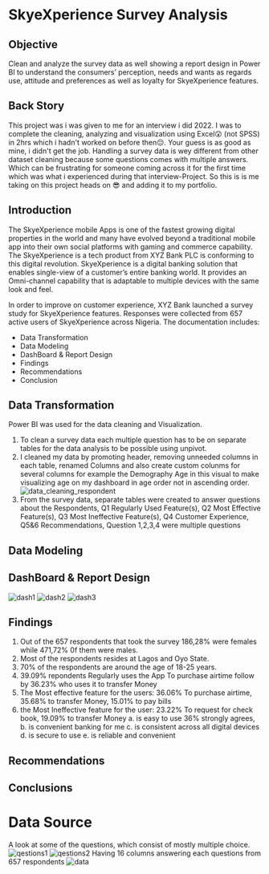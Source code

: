 # SkyeXperience Survey Analysis
## Objective
Clean and analyze the survey data as well showing a report design in Power BI to understand the consumers’ perception, needs and wants as regards use, attitude and preferences as well as loyalty for SkyeXperience features.

## Back Story
This project was i was given to me for an interview i did 2022. I was to complete the cleaning, analyzing and visualization using Excel😲 (not SPSS) in 2hrs which i hadn't worked on before then😔. Your guess is as good as mine, i didn't get the job. Handling a survey data is wey different from other dataset cleaning because some questions comes with multiple answers. Which can be frustrating for someone coming across it for the first time which was what i experienced during that interview-Project. So this is is me taking on this project heads on 😎 and adding it to my portfolio. 

## Introduction
The SkyeXperience mobile Apps is one of the fastest growing digital properties in the world and many have evolved beyond a traditional mobile app into their own social platforms with gaming and commerce capability. The SkyeXperience is a tech product from XYZ Bank PLC is conforming to this digital revolution. 
SkyeXperience is a digital banking solution that enables single-view of a customer’s entire banking world. It provides an Omni-channel capability that is adaptable to multiple devices with the same look and feel.

In order to improve on customer experience, XYZ Bank launched a survey study for SkyeXperience features.
Responses were collected from 657 active users of SkyeXperience across Nigeria.
The documentation includes:
- Data Transformation
- Data Modeling
- DashBoard & Report Design
- Findings
- Recommendations 
- Conclusion

## Data Transformation
Power BI was used for the data cleaning and Visualization. 
1. To clean a survey data each multiple question has to be on separate tables for the data analysis to be possible using unpivot. 
2. I cleaned my data by promoting header, removing unneeded columns in each table, renamed Columns and also create custom colunms for several columns for example the Demography Age in this visual to make visualizing age on my dashboard in age order not in ascending order. 
![data_cleaning_respondent ](https://user-images.githubusercontent.com/107527156/210808554-553625c3-4aad-47f5-8dcd-4cb9ebc689d8.png)
3. From the survey data, separate tables were created to answer questions about the Respondents, Q1 Regularly Used Feature(s), Q2 Most Effective Feature(s), Q3 Most Ineffective Feature(s), Q4 Customer Experience, Q5&6 Recommendations, Question 1,2,3,4 were multiple questions

## Data Modeling

## DashBoard & Report Design
![dash1](https://user-images.githubusercontent.com/107527156/210819797-bee80645-fe86-40e0-9a4c-ba28e7e9e830.png) 
![dash2](https://user-images.githubusercontent.com/107527156/210819800-3842abb6-737c-4558-a088-96f085b0da0a.png)
![dash3](https://user-images.githubusercontent.com/107527156/210819788-e856a94b-13f8-4d49-b823-5b2540874fba.png)

## Findings 
1. Out of the 657 respondents that took the survey 186,28% were females while 471,72% 0f them were males.
2. Most of the respondents resides at Lagos and Oyo State.
3. 70% of the respondents are around the age of 18-25 years.
4. 39.09% repondents Regularly uses the App To purchase airtime follow by 36.23% who uses it to transfer Money
5. The Most effective feature for the users: 36.06%  To purchase airtime, 35.68% to transfer Money, 15.01% to pay bills
6. the Most Ineffective feature for the user: 23.22% To request for check book, 19.09% to transfer Money
a.	is easy to use 36% strongly agrees, 
b.	is convenient banking for me
c.	is consistent across all digital devices
d.	is secure to use
e.	is reliable and convenient

## Recommendations

## Conclusions

# Data Source
A look at some of the questions, which consist of mostly multiple choice.
![qestions1](https://user-images.githubusercontent.com/107527156/210813734-30bfb87a-1619-4021-b9ce-2fdc46e1bda5.png)
![qestions2](https://user-images.githubusercontent.com/107527156/210813745-1c34912b-be86-4e0c-b91d-af3d0e5b0ac3.png)
Having 16 columns answering each questions from 657 respondents
![data](https://user-images.githubusercontent.com/107527156/210814980-d82c5501-e87b-4260-b2d7-1c9d049d386f.png)
